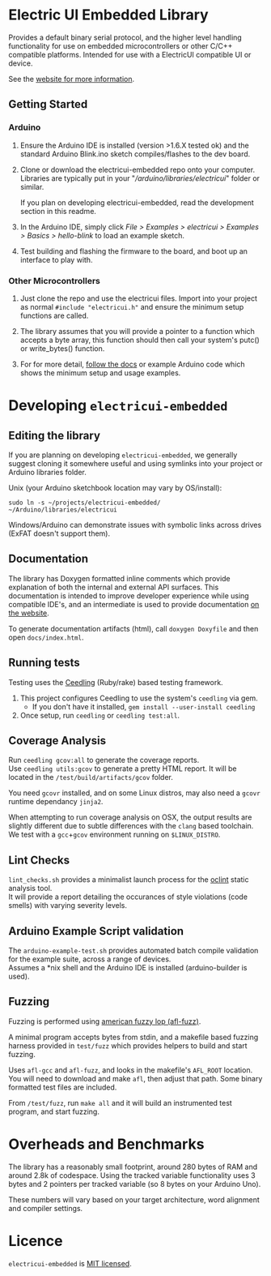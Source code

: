 # Electric UI Embedded Library

Provides a default binary serial protocol, and the higher level handling functionality for use on embedded microcontrollers or other C/C++ compatible platforms. Intended for use with a ElectricUI compatible UI or device.

See the [website for more information](https://electricui.com/docs/).

## Getting Started

### Arduino

1. Ensure the Arduino IDE is installed (version >1.6.X tested ok) and the standard Arduino Blink.ino sketch compiles/flashes to the dev board.

2. Clone or download the electricui-embedded repo onto your computer. Libraries are typically put in your "*/arduino/libraries/electricui*" folder or similar. 

	If you plan on developing electricui-embedded, read the development section in this readme.

3. In the Arduino IDE, simply click *File > Examples > electricui > Examples > Basics > hello-blink* to load an example sketch.

4. Test building and flashing the firmware to the board, and boot up an interface to play with.

### Other Microcontrollers 

1. Just clone the repo and use the electricui files. Import into your project as normal `#include "electricui.h"` and ensure the minimum setup functions are called.

2. The library assumes that you will provide a pointer to a function which accepts a byte array, this function should then call your system's putc() or write_bytes() function.

3. For for more detail, [follow the docs](https://electricui.com/docs/hardware/) or example Arduino code which shows the minimum setup and usage examples.


# Developing `electricui-embedded`

## Editing the library

If you are planning on developing `electricui-embedded`, we generally suggest cloning it somewhere useful and using symlinks into your project or Arduino libraries folder.

Unix (your Arduino sketchbook location may vary by OS/install):

```
sudo ln -s ~/projects/electricui-embedded/ ~/Arduino/libraries/electricui
```

Windows/Arduino can demonstrate issues with symbolic links across drives (ExFAT doesn't support them).

## Documentation

The library has Doxygen formatted inline comments which provide explanation of both the internal and external API surfaces. This documentation is intended to improve developer experience while using compatible IDE's, and an intermediate is used to provide documentation [on the website](https://electricui.com/docs/).

To generate documentation artifacts (html), call `doxygen Doxyfile` and then open `docs/index.html`.

## Running tests

Testing uses the [Ceedling](http://www.throwtheswitch.org/ceedling/) (Ruby/rake) based testing framework.

1. This project configures Ceedling to use the system's `ceedling` via gem.
	- If you don't have it installed, `gem install --user-install ceedling`
2. Once setup, run `ceedling` or `ceedling test:all`.

## Coverage Analysis

Run `ceedling gcov:all` to generate the coverage reports.  
Use `ceedling utils:gcov` to generate a pretty HTML report. It will be located in the `/test/build/artifacts/gcov` folder.

You need `gcovr` installed, and on some Linux distros, may also need a `gcovr` runtime dependancy `jinja2`.

When attempting to run coverage analysis on OSX, the output results are slightly different due to subtle differences with the `clang` based toolchain. We test with a `gcc`+`gcov` environment running on `$LINUX_DISTRO`.

## Lint Checks

`lint_checks.sh` provides a minimalist launch process for the [oclint](http://oclint.org/) static analysis tool.  
It will provide a report detailing the occurances of style violations (code smells) with varying severity levels.

## Arduino Example Script validation

The `arduino-example-test.sh` provides automated batch compile validation for the example suite, across a range of devices.  
Assumes a \*nix shell and the Arduino IDE is installed (arduino-builder is used).

## Fuzzing

Fuzzing is performed using [american fuzzy lop (afl-fuzz)](http://lcamtuf.coredump.cx/afl/).

A minimal program accepts bytes from stdin, and a makefile based fuzzing harness provided in `test/fuzz` which provides helpers to build and start fuzzing.

Uses `afl-gcc` and `afl-fuzz`, and looks in the makefile's `AFL_ROOT` location. You will need to download and make `afl`, then adjust that path.
Some binary formatted test files are included.

From `/test/fuzz`, run `make all` and it will build an instrumented test program, and start fuzzing.

# Overheads and Benchmarks

The library has a reasonably small footprint, around 280 bytes of RAM and around 2.8k of codespace.
Using the tracked variable functionality uses 3 bytes and 2 pointers per tracked variable (so 8 bytes on your Arduino Uno).

These numbers will vary based on your target architecture, word alignment and compiler settings.

# Licence

`electricui-embedded` is [MIT licensed](LICENSE.md).